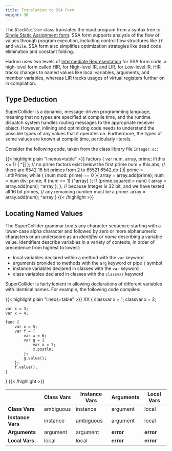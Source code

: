 ```yaml
---
title: Translation to SSA Form
weight: 30
---
```


The `BlockBuilder` class translates the input program from a syntax tree to [Single Static Assignment
form](https://en.wikipedia.org/wiki/Static_single_assignment_form). SSA form supports analysis of the flow of values through program execution, including control flow structures like `if` and `while`. SSA form also simplifies
optimization strategies like dead code elimination and constant folding.

Hadron uses two levels of [Intermediate Representation](https://en.wikipedia.org/wiki/Intermediate_representation) for
SSA form code, a high-level form called HIR, for High-level IR, and LIR, for Low-level IR. HIR tracks changes to named
values like local variables, arguments, and member variables, whereas LIR tracks usages of virtual registers further on
in compilation.

## Type Deduction

SuperCollider is a dynamic, message-driven programming language, meaning that no types are specified at compile time,
and the runtime dispatch system handles routing messages to the appropriate receiver object. However, inlining and
optimizing code needs to understand the possible types of any values that it operates on. Furthermore, the types of some
values are known at compile time, particularly literals.

Consider the following code, taken from the class library file `Integer.sc`:

{{< highlight plain "linenos=table" >}}
factors {
    var num, array, prime;
    if(this <= 1) { ^[] }; // no prime factors exist below the first prime
    num = this.abs;
    // there are 6542 16 bit primes from 2 to 65521
    6542.do {|i|
        prime = i.nthPrime;
        while { (num mod: prime) == 0 }{
            array = array.add(prime);
            num = num div: prime;
            if (num == 1) {^array}
        };
        if (prime.squared > num) {
            array = array.add(num);
            ^array
        };
    };
    // because Integer is 32 bit, and we have tested all 16 bit primes,
    // any remaining number must be a prime.
    array = array.add(num);
    ^array
}
{{< /highlight >}}

## Locating Named Values

The SuperCollider grammar treats any character sequence starting with a lower-case alpha character and followed by zero
or more alphanumeric characters or an underscore as an *identifier* or *name* describing a variable value. Identifiers
describe variables in a variety of contexts, in order of precedence from highest to lowest:

* local variables declared within a method with the `var` keyword
* arguments provided to methods with the `arg` keyword or pipe `|` symbol
* instance variables declared in classes with the `var` keyword
* class variables declared in classes with the `classvar` keyword

SuperCollider is fairly lenient in allowing declarations of different variables with identical names. For example, the
following code compiles:

{{< highlight plain "lineos=table" >}}
XX {
    classvar x = 1;
    classvar x = 2;

    var x = 3;
    var x = 4;

    func {
        var x = 5;
        var f = {
            var x = 6;
            var g = {
                var x = 7;
                x.postln;
            };
            g.value();
        };
        f.value();
    }
}
{{< /highlight >}}


|                   | Class Vars | Instance Vars | Arguments | Local Vars |
|-------------------|------------|---------------|-----------|------------|
| **Class Vars**    | ambiguous  | instance      | argument  | local      |
| **Instance Vars** | instance   | ambiguous     | argument  | local      |
| **Arguments**     | argument   | argument      | **error** | **error**  |
| **Local Vars**    | local      | local         | **error** | **error**  |